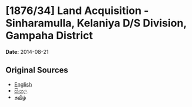 # [1876/34] Land Acquisition - Sinharamulla, Kelaniya D/S Division, Gampaha District

**Date:** 2014-08-21

## Original Sources

- [English](https://documents.gov.lk/view/extra-gazettes/2014/8/1876-34_E.pdf)
- [සිංහල](https://documents.gov.lk/view/extra-gazettes/2014/8/1876-34_S.pdf)
- [தமிழ்](https://documents.gov.lk/view/extra-gazettes/2014/8/1876-34_T.pdf)
